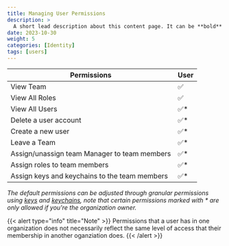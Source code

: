 ```yaml
---
title: Managing User Permissions
description: >
  A short lead description about this content page. It can be **bold** or _italic_ and can be split over multiple paragraphs.
date: 2023-10-30
weight: 5
categories: [Identity]
tags: [users]
---
```


| Permissions                                                     | User        |
|-----------------------------------------------------------------|-------------|
| View Team                                                       | ✅         |
| View All Roles                                                  | ✅         |
| View All Users                                                  | ✅*        |
| Delete a user account                                           | ✅*        |
| Create a new user                                               | ✅*        |
| Leave a Team                                                    | ✅*        |
| Assign/unassign team Manager to team members                    | ✅*        |
| Assign roles to team members                                    | ✅*        |
| Assign keys and keychains to the team members                   | ✅*        |


_The default permissions can be adjusted through granular permissions using [keys](/cloud/security/keys/) and [keychains](/cloud/security/keychains/), note that certain permissions marked with * are only allowed if you're the organization owner._

{{< alert type="info" title="Note" >}}
Permissions that a user has in one organization does not necessarily reflect the same level of access that their membership in another oganziation does.
{{< /alert >}}